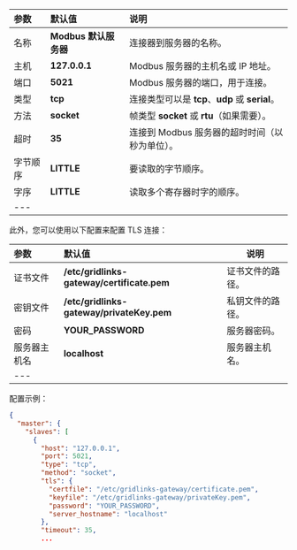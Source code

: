 | **参数** | **默认值** | **说明** |
|:-|:-|:-|
| 名称 | **Modbus 默认服务器** | 连接器到服务器的名称。 |
| 主机 | **127.0.0.1** | Modbus 服务器的主机名或 IP 地址。 |
| 端口 | **5021** | Modbus 服务器的端口，用于连接。 |
| 类型 | **tcp** | 连接类型可以是 **tcp**、**udp** 或 **serial**。 |
| 方法 | **socket** | 帧类型 **socket** 或 **rtu**（如果需要）。 |
| 超时 | **35** | 连接到 Modbus 服务器的超时时间（以秒为单位）。 |
| 字节顺序 | **LITTLE** | 要读取的字节顺序。 |
| 字序 | **LITTLE** | 读取多个寄存器时字的顺序。 |
|---

此外，您可以使用以下配置来配置 TLS 连接：

| **参数** | **默认值** | **说明** |
|:-|:---------------------------------------------|---------------------------
| 证书文件 | **/etc/gridlinks-gateway/certificate.pem** | 证书文件的路径。 |
| 密钥文件 | **/etc/gridlinks-gateway/privateKey.pem** | 私钥文件的路径。 |
| 密码 | **YOUR_PASSWORD** | 服务器密码。 |
| 服务器主机名 | **localhost** | 服务器主机名。 |
|---

配置示例：
```json
{
  "master": {
    "slaves": [
      {
        "host": "127.0.0.1",
        "port": 5021,
        "type": "tcp",
        "method": "socket",
        "tls": {
          "certfile": "/etc/gridlinks-gateway/certificate.pem",
          "keyfile": "/etc/gridlinks-gateway/privateKey.pem",
          "password": "YOUR_PASSWORD",
          "server_hostname": "localhost"
        },
        "timeout": 35,
        ...
```